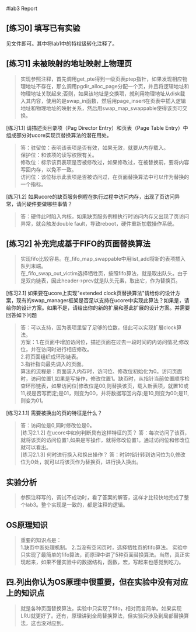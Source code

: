 #lab3 Report

## [练习0] 填写已有实验
见文件即可。其中将lab1中的特权级转化注释了。

## [练习1] 未被映射的地址映射上物理页

> 实现参照注释，首先调用get_pte得到一级页表ptep指针，如果发现相应物理地址不存在，那么调用pgdir_alloc_page分配一个页，并且将逻辑地址和物理地址关联起来;否则，如果该地址是交换项，就利用物理地址从disk载入其内容，使用的是swap_in函数，然后用page_insert在页表中插入逻辑地址和物理地址的映射关系，然后用swap_map_swappable使得该页可交换。

[练习1.1] 请描述页目录项（Pag Director Entry）和页表（Page Table Entry）中组成部分对ucore实现页替换算法的潜在用处。
> 答：驻留位：表明该表项是否有效，如果无效，就要从内存载入。</br>
保护位：和该项的读写权限有关。</br>
修改位：标示该页表项是否被修改过，如果修改过，在被替换前，要将内容写回内存，以免不一致。</br>
访问位：该位标示此表项是否被访问过，在页面替换算法中可以作为替换的一个指标。</br>

[练习1.2] 如果ucore的缺页服务例程在执行过程中访问内存，出现了页访问异常，请问硬件要做哪些事情？
> 答：硬件此时陷入内核，如果缺页服务例程执行时访问内存又出现了页访问异常，就会触发double fault，导致reboot，硬件重新加载操作系统。

## [练习2] 补充完成基于FIFO的页面替换算法

> 实现fifo比较容易。在_fifo_map_swappable中用list_add将新的表项插入队列末端。</br>
在_fifo_swap_out_victim选择牺牲页，按照fifo算法，就是取出队头。由于是双向链表，因此header->prev就是队头元素，取出它，作为替换页。

[练习2.1] 如果要在ucore上实现"extended clock页替换算法"请给你的设计方案，现有的swap_manager框架是否足以支持在ucore中实现此算法？如果是，请给你的设计方案。如果不是，请给出你的新的扩展和基此扩展的设计方案。并需要回答如下问题</br>
> 答：可以支持，因为表项里留了足够的位数，借此可以实现扩展clock算法。</br>
方案：1.在页面中增加访问位，描述页面在过去一段时间的内访问情况;修改位，并在访问时进行相应修改。</br>
2.将页面组织成环形链表。</br>
3.指针指向最先调入的页面。</br>
算法的流程是：页面装入内存时，访问位、修改位初始化为0。访问页面时，访问位置1,如果是写操作，修改位置1。缺页时，从指针当前位置顺序检查环形链表，如果访问位|修改位是00,则替换该页，载入新表项，就置10或11,视是否写而定;是01，则变为00，并将数据写回内存;是10,则变为00;是11,则变为01。</br>

[练习2.1.1] 需要被换出的页的特征是什么？
> 答：访问位是0,同时修改位是0。</br>
[练习2.1.2] 在ucore中如何判断具有这样特征的页？
> 答：每次访问了该页，就将该页的访问位置1,如果是写操作，就将修改位置1。通过访问位和修改位就可以看出。</br>
[练习2.1.3] 何时进行换入和换出操作？
> 答：时钟指针转到访问位为0,修改位为0处，就可以将该页作为替换页，进行换入换出。</br>

## 实验分析
> 参照注释写的，调试不成功时，看了答案的解答，这样才比较快地完成了整个lab3。整个实现是一致的，都是注释的逻辑。

## OS原理知识
> 重要的知识点是：</br>
1.缺页中断处理机制。
2.当没有空闲页时，选择牺牲页的fifo算法。
> 实验中只实现了最简单的fifo算法，而原理中讲了5种页面替换算法。当然，真正实现起来，如果不懂实验中的数据结构，函数，宏，写起来也感觉到吃力。

## 四.列出你认为OS原理中很重要，但在实验中没有对应上的知识点
> 就是各种页面替换算法，实验中只实现了fifo，相对而言简单。如果实现LRU就更好了。还有，原理讲到全局替换算法，但实验只涉及到局部替换算法，这也没对应到。

